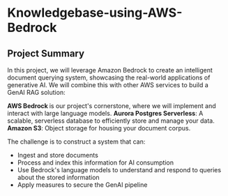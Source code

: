 # Knowledgebase-using-AWS-Bedrock


## Project Summary
In this project, we will leverage Amazon Bedrock to create an intelligent document querying system, showcasing the real-world applications of generative AI. We will combine this with other AWS services to build a GenAI RAG solution:

<b>AWS Bedrock </b> is our project's cornerstone, where we will implement and interact with large language models.
<b>Aurora Postgres Serverless</b>: A scalable, serverless database to efficiently store and manage your data.
<b>Amazon S3</b>: Object storage for housing your document corpus.

The challenge is to construct a system that can:

- Ingest and store documents
- Process and index this information for AI consumption
- Use Bedrock's language models to understand and respond to queries about the stored information
- Apply measures to secure the GenAI pipeline
